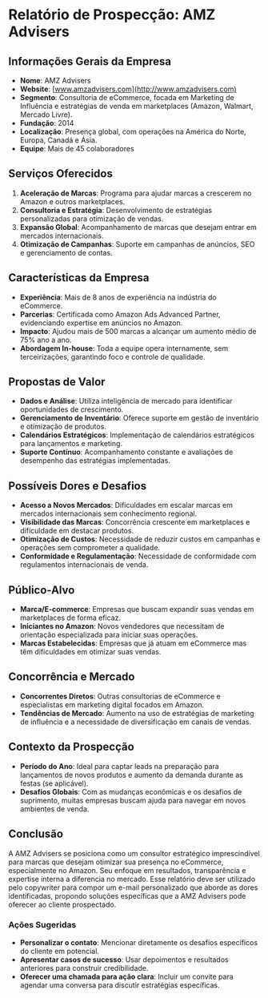 # Relatório de Prospecção: AMZ Advisers

## Informações Gerais da Empresa
- **Nome**: AMZ Advisers
- **Website**: [www.amzadvisers.com](http://www.amzadvisers.com)
- **Segmento**: Consultoria de eCommerce, focada em Marketing de Influência e estratégias de venda em marketplaces (Amazon, Walmart, Mercado Livre).
- **Fundação**: 2014
- **Localização**: Presença global, com operações na América do Norte, Europa, Canadá e Ásia.
- **Equipe**: Mais de 45 colaboradores

## Serviços Oferecidos
1. **Aceleração de Marcas**: Programa para ajudar marcas a crescerem no Amazon e outros marketplaces.
2. **Consultoria e Estratégia**: Desenvolvimento de estratégias personalizadas para otimização de vendas.
3. **Expansão Global**: Acompanhamento de marcas que desejam entrar em mercados internacionais.
4. **Otimização de Campanhas**: Suporte em campanhas de anúncios, SEO e gerenciamento de contas.

## Características da Empresa
- **Experiência**: Mais de 8 anos de experiência na indústria do eCommerce.
- **Parcerias**: Certificada como Amazon Ads Advanced Partner, evidenciando expertise em anúncios no Amazon.
- **Impacto**: Ajudou mais de 500 marcas a alcançar um aumento médio de 75% ano a ano.
- **Abordagem In-house**: Toda a equipe opera internamente, sem terceirizações, garantindo foco e controle de qualidade.

## Propostas de Valor
- **Dados e Análise**: Utiliza inteligência de mercado para identificar oportunidades de crescimento.
- **Gerenciamento de Inventário**: Oferece suporte em gestão de inventário e otimização de produtos.
- **Calendários Estratégicos**: Implementação de calendários estratégicos para lançamentos e marketing.
- **Suporte Contínuo**: Acompanhamento constante e avaliações de desempenho das estratégias implementadas.

## Possíveis Dores e Desafios
- **Acesso a Novos Mercados**: Dificuldades em escalar marcas em mercados internacionais sem conhecimento regional.
- **Visibilidade das Marcas**: Concorrência crescente em marketplaces e dificuldade em destacar produtos.
- **Otimização de Custos**: Necessidade de reduzir custos em campanhas e operações sem comprometer a qualidade.
- **Conformidade e Regulamentação**: Necessidade de conformidade com regulamentos internacionais de venda.

## Público-Alvo
- **Marca/E-commerce**: Empresas que buscam expandir suas vendas em marketplaces de forma eficaz.
- **Iniciantes no Amazon**: Novos vendedores que necessitam de orientação especializada para iniciar suas operações.
- **Marcas Estabelecidas**: Empresas que já atuam em eCommerce mas têm dificuldades em otimizar suas vendas.

## Concorrência e Mercado
- **Concorrentes Diretos**: Outras consultorias de eCommerce e especialistas em marketing digital focados em Amazon.
- **Tendências de Mercado**: Aumento na uso de estratégias de marketing de influência e a necessidade de diversificação em canais de vendas.

## Contexto da Prospecção
- **Período do Ano**: Ideal para captar leads na preparação para lançamentos de novos produtos e aumento da demanda durante as festas (se aplicável).
- **Desafios Globais**: Com as mudanças econômicas e os desafios de suprimento, muitas empresas buscam ajuda para navegar em novos ambientes de venda.

## Conclusão
A AMZ Advisers se posiciona como um consultor estratégico imprescindível para marcas que desejam otimizar sua presença no eCommerce, especialmente no Amazon. Seu enfoque em resultados, transparência e expertise interna a diferencia no mercado. Esse relatório deve ser utilizado pelo copywriter para compor um e-mail personalizado que aborde as dores identificadas, propondo soluções específicas que a AMZ Advisers pode oferecer ao cliente prospectado.

### Ações Sugeridas
- **Personalizar o contato**: Mencionar diretamente os desafios específicos do cliente em potencial.
- **Apresentar casos de sucesso**: Usar depoimentos e resultados anteriores para construir credibilidade.
- **Oferecer uma chamada para ação clara**: Incluir um convite para agendar uma conversa para discutir estratégias específicas.